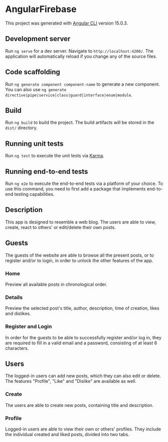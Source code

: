 # AngularFirebase

This project was generated with [Angular CLI](https://github.com/angular/angular-cli) version 15.0.3.

## Development server

Run `ng serve` for a dev server. Navigate to `http://localhost:4200/`. The application will automatically reload if you change any of the source files.

## Code scaffolding

Run `ng generate component component-name` to generate a new component. You can also use `ng generate directive|pipe|service|class|guard|interface|enum|module`.

## Build

Run `ng build` to build the project. The build artifacts will be stored in the `dist/` directory.

## Running unit tests

Run `ng test` to execute the unit tests via [Karma](https://karma-runner.github.io).

## Running end-to-end tests

Run `ng e2e` to execute the end-to-end tests via a platform of your choice. To use this command, you need to first add a package that implements end-to-end testing capabilities.

## Description

This app is designed to resemble a web blog. The users are able to view, create, react to others' or edit/delete their own posts.

## Guests

The guests of the website are able to browse all the present posts, or to register and/or to login, in order to unlock the other features of the app.

### Home

Preview all available posts in chronological order.

### Details

Preview the selected post's title, author, description, time of creation, likes and dislikes.

### Register and Login

In order for the guests to be able to successfully register and/or log in, they are required to fill in a valid email and a password, consisting of at least 6 characters.

## Users

The logged-in users can add new posts, which they can also edit or delete. The features "Profile", "Like" and "Dislike" are available as well.

### Create

The users are able to create new posts, containing title and description.

### Profile

Logged-in users are able to view their own or others' profiles. They include the individual created and liked posts, divided into two tabs.
